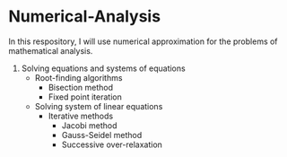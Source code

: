 # Numerical-Analysis
In this respository, I will use numerical approximation for the problems of mathematical analysis. 

1. Solving equations and systems of equations
    - Root-finding algorithms
        - Bisection method
        - Fixed point iteration
    - Solving system of linear equations
        - Iterative methods
            - Jacobi method
            - Gauss-Seidel method
            - Successive over-relaxation
    

